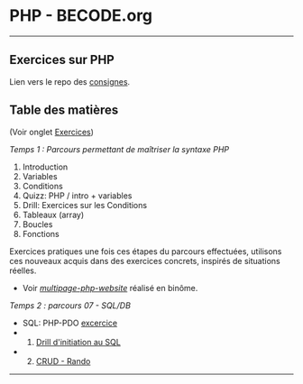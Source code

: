 # PHP - BECODE.org
___

## Exercices sur PHP

Lien vers le repo des [consignes](https://github.com/becodeorg/Johnson2/tree/master/06-PHP).

## Table des matières

(Voir onglet [Exercices](https://github.com/CharlotteTusset/PHP/tree/master/Exercices))

_Temps 1 : Parcours permettant de maîtriser la syntaxe PHP_

1. Introduction
2. Variables
3. Conditions
4. Quizz: PHP / intro + variables
5. Drill: Exercices sur les Conditions
6. Tableaux (array)
7. Boucles
8. Fonctions

Exercices pratiques une fois ces étapes du parcours effectuées, utilisons ces nouveaux acquis dans des exercices concrets, inspirés de situations réelles. 
* Voir *[multipage-php-website](https://github.com/CharlotteTusset/multipage-website-in-php)* réalisé en binôme. 

_Temps 2 : parcours 07 - SQL/DB_

* SQL: PHP-PDO [excercice](https://github.com/CharlotteTusset/php/tree/master/Exercices/SQL-php-pdo/PDO)
* 1. [Drill d'initiation au SQL](https://github.com/CharlotteTusset/php/tree/master/Exercices/SQL-php-pdo/1.%20Drill%20d'initiation) 
* 2. [CRUD - Rando](https://github.com/CharlotteTusset/php/tree/master/Exercices/SQL-php-pdo/2.%20CRUD%20-%20rando)

___


